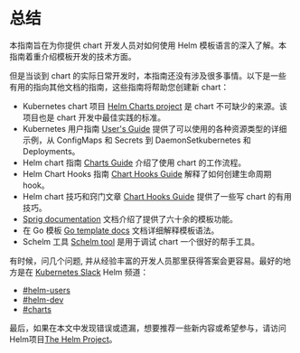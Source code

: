 # 总结
本指南旨在为你提供 chart 开发人员对如何使用 Helm 模板语言的深入了解。本指南着重介绍模板开发的技术方面。

但是当谈到 chart 的实际日常开发时，本指南还没有涉及很多事情。以下是一些有用的指向其他文档的指南，这些指南将帮助您创建新 chart：

- Kubernetes chart 项目 [Helm Charts project](https://github.com/helm/charts) 是 chart 不可缺少的来源。该项目也是 chart 开发中最佳实践的标准。
- Kubernetes 用户指南 [User's Guide](http://kubernetes.io/docs/user-guide/) 提供了可以使用的各种资源类型的详细示例，从 ConfigMaps 和 Secrets 到 DaemonSetkubernetes 和 Deployments。
- Helm chart 指南 [Charts Guide](../chart/charts-zh_cn.md) 介绍了使用 chart 的工作流程。
- Helm Chart Hooks 指南 [Chart Hooks Guide](../chart/charts_hooks-zh_cn.md) 解释了如何创建生命周期 hook。
- Helm chart 技巧和窍门文章 [Chart Hooks Guide](../chart/charts_hooks-zh_cn.md) 提供了一些写 chart 的有用技巧。
- [Sprig documentation](https://github.com/Masterminds/sprig) 文档介绍了提供了六十余的模板功能。
- 在 Go 模板 [Go template docs](https://godoc.org/text/template) 文档详细解释模板语法。
- Schelm 工具 [Schelm tool](https://github.com/databus23/schelm) 是用于调试 chart 一个很好的帮手工具。

有时候，问几个问题, 并从经验丰富的开发人员那里获得答案会更容易。最好的地方是在 [Kubernetes Slack](https://kubernetes.slack.com) Helm 频道：

- [#helm-users](https://kubernetes.slack.com/messages/helm-users)
- [#helm-dev](https://kubernetes.slack.com/messages/helm-dev)
- [#charts](https://kubernetes.slack.com/messages/charts)

最后，如果在本文中发现错误或遗漏，想要推荐一些新内容或希望参与，请访问Helm项目[The Helm Project](https://github.com/helm)。
